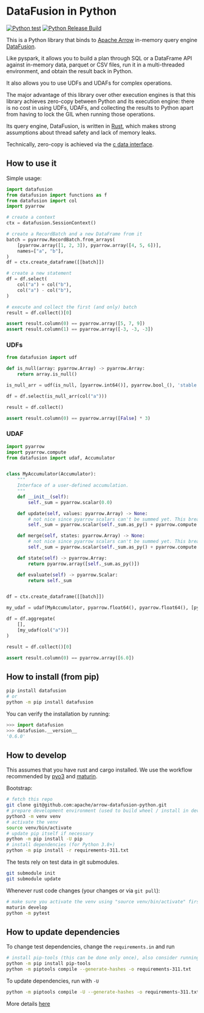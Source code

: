 <!---
  Licensed to the Apache Software Foundation (ASF) under one
  or more contributor license agreements.  See the NOTICE file
  distributed with this work for additional information
  regarding copyright ownership.  The ASF licenses this file
  to you under the Apache License, Version 2.0 (the
  "License"); you may not use this file except in compliance
  with the License.  You may obtain a copy of the License at

    http://www.apache.org/licenses/LICENSE-2.0

  Unless required by applicable law or agreed to in writing,
  software distributed under the License is distributed on an
  "AS IS" BASIS, WITHOUT WARRANTIES OR CONDITIONS OF ANY
  KIND, either express or implied.  See the License for the
  specific language governing permissions and limitations
  under the License.
-->

# DataFusion in Python

[![Python test](https://github.com/apache/arrow-datafusion-python/actions/workflows/test.yaml/badge.svg)](https://github.com/apache/arrow-datafusion-python/actions/workflows/test.yaml)
[![Python Release Build](https://github.com/apache/arrow-datafusion-python/actions/workflows/build.yml/badge.svg)](https://github.com/apache/arrow-datafusion-python/actions/workflows/build.yml)

This is a Python library that binds to [Apache Arrow](https://arrow.apache.org/) in-memory query engine [DataFusion](https://github.com/apache/arrow-datafusion).

Like pyspark, it allows you to build a plan through SQL or a DataFrame API against in-memory data, parquet or CSV files, run it in a multi-threaded environment, and obtain the result back in Python.

It also allows you to use UDFs and UDAFs for complex operations.

The major advantage of this library over other execution engines is that this library achieves zero-copy between Python and its execution engine: there is no cost in using UDFs, UDAFs, and collecting the results to Python apart from having to lock the GIL when running those operations.

Its query engine, DataFusion, is written in [Rust](https://www.rust-lang.org/), which makes strong assumptions about thread safety and lack of memory leaks.

Technically, zero-copy is achieved via the [c data interface](https://arrow.apache.org/docs/format/CDataInterface.html).

## How to use it

Simple usage:

```python
import datafusion
from datafusion import functions as f
from datafusion import col
import pyarrow

# create a context
ctx = datafusion.SessionContext()

# create a RecordBatch and a new DataFrame from it
batch = pyarrow.RecordBatch.from_arrays(
    [pyarrow.array([1, 2, 3]), pyarrow.array([4, 5, 6])],
    names=["a", "b"],
)
df = ctx.create_dataframe([[batch]])

# create a new statement
df = df.select(
    col("a") + col("b"),
    col("a") - col("b"),
)

# execute and collect the first (and only) batch
result = df.collect()[0]

assert result.column(0) == pyarrow.array([5, 7, 9])
assert result.column(1) == pyarrow.array([-3, -3, -3])
```

### UDFs

```python
from datafusion import udf

def is_null(array: pyarrow.Array) -> pyarrow.Array:
    return array.is_null()

is_null_arr = udf(is_null, [pyarrow.int64()], pyarrow.bool_(), 'stable')

df = df.select(is_null_arr(col("a")))

result = df.collect()

assert result.column(0) == pyarrow.array([False] * 3)
```

### UDAF

```python
import pyarrow
import pyarrow.compute
from datafusion import udaf, Accumulator


class MyAccumulator(Accumulator):
    """
    Interface of a user-defined accumulation.
    """
    def __init__(self):
        self._sum = pyarrow.scalar(0.0)

    def update(self, values: pyarrow.Array) -> None:
        # not nice since pyarrow scalars can't be summed yet. This breaks on `None`
        self._sum = pyarrow.scalar(self._sum.as_py() + pyarrow.compute.sum(values).as_py())

    def merge(self, states: pyarrow.Array) -> None:
        # not nice since pyarrow scalars can't be summed yet. This breaks on `None`
        self._sum = pyarrow.scalar(self._sum.as_py() + pyarrow.compute.sum(states).as_py())

    def state(self) -> pyarrow.Array:
        return pyarrow.array([self._sum.as_py()])

    def evaluate(self) -> pyarrow.Scalar:
        return self._sum


df = ctx.create_dataframe([[batch]])

my_udaf = udaf(MyAccumulator, pyarrow.float64(), pyarrow.float64(), [pyarrow.float64()], 'stable')

df = df.aggregate(
    [],
    [my_udaf(col("a"))]
)

result = df.collect()[0]

assert result.column(0) == pyarrow.array([6.0])
```

## How to install (from pip)

```bash
pip install datafusion
# or
python -m pip install datafusion
```

You can verify the installation by running:

```python
>>> import datafusion
>>> datafusion.__version__
'0.6.0'
```

## How to develop

This assumes that you have rust and cargo installed. We use the workflow recommended by [pyo3](https://github.com/PyO3/pyo3) and [maturin](https://github.com/PyO3/maturin).

Bootstrap:

```bash
# fetch this repo
git clone git@github.com:apache/arrow-datafusion-python.git
# prepare development environment (used to build wheel / install in development)
python3 -m venv venv
# activate the venv
source venv/bin/activate
# update pip itself if necessary
python -m pip install -U pip
# install dependencies (for Python 3.8+)
python -m pip install -r requirements-311.txt
```

The tests rely on test data in git submodules.

```bash
git submodule init
git submodule update
```

Whenever rust code changes (your changes or via `git pull`):

```bash
# make sure you activate the venv using "source venv/bin/activate" first
maturin develop
python -m pytest
```

## How to update dependencies

To change test dependencies, change the `requirements.in` and run

```bash
# install pip-tools (this can be done only once), also consider running in venv
python -m pip install pip-tools
python -m piptools compile --generate-hashes -o requirements-311.txt
```

To update dependencies, run with `-U`

```bash
python -m piptools compile -U --generate-hashes -o requirements-311.txt
```

More details [here](https://github.com/jazzband/pip-tools)
